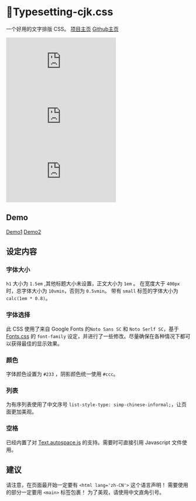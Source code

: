 # 📘Typesetting-cjk.css
一个好用的文字排版 CSS。
[项目主页](http://typesetting-cjk-css-git-main.baigei-gu.vercel.app/)
[Github主页](https://github.com/Baigei-Gu/Typesetting-cjk.css/)

![GitHub stars](https://img.shields.io/github/stars/Baigei-Gu/Typesetting-cjk.css?color=green&style=flat-square)![GitHub issues](https://img.shields.io/github/issues/Baigei-Gu/Typesetting-cjk.css?color=orange&style=flat-square)![license](https://img.shields.io/github/license/Baigei-Gu/Typesetting-cjk.css?color=blue&style=flat-square)
## Demo
[Demo1](https://typesetting-cjk-css.vercel.app/page/1.html) [Demo2](https://typesetting-cjk-css.vercel.app/page/2.html)

## 设定内容
### 字体大小
`h1` 大小为 `1.5em` ,其他标题大小未设置，正文大小为 `1em` 。
在宽度大于 `400px` 时，总字体大小为 `10vmin`，否则为 `0.5vmin`。
带有 `small` 标签的字体大小为 `calc(1em * 0.8)`。
### 字体选择
此 CSS 使用了来自 Google Fonts 的`Noto Sans SC` 和 `Noto Serlf SC`，基于[Fonts.css](https://zenozeng.github.io/fonts.css/) 的 `font-family` 设定，并进行了一些修改。尽量确保在各种情况下都可以获得最佳的显示效果。
### 颜色
字体颜色设置为 `#233` ，阴影颜色统一使用 `#ccc`。
### 列表
为有序列表使用了中文序号 `list-style-type: simp-chinese-informal;`，让页面更加美观。
### 空格
已经内置了对 [Text.autospace.js](https://github.com/mastermay/text-autospace.js/) 的支持。需要时可直接引用 Javascript 文件使用。

## 建议
请注意，在页面最开始一定要有 `<html lang='zh-CN'>` 这个语言声明！
需要使用的部分一定要用 `<main>` 标签包裹！
为了美观，请使用中文直角引号。